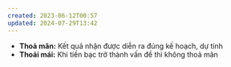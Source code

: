 ```yaml
---
created: 2023-06-12T00:57
updated: 2024-07-29T13:42
---
```

- **Thoả mãn:** Kết quả nhận được diễn ra đúng kế hoạch, dự tính
- **Thoải mái:** Khi tiền bạc trở thành vấn đề thì không thoả mãn
